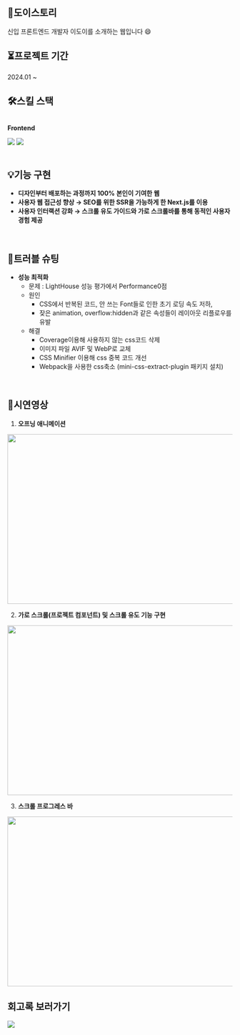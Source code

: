 ## 🌱도이스토리 
신입 프론트엔드 개발자 이도이를 소개하는 웹입니다 :smile:

## ⏳프로젝트 기간 
2024.01 ~ 

## 🛠️스킬 스택 
<div style="display:flex; flex-direction:column; align-items:flex-start;">
    <p><strong>Frontend</strong></p>
    <div>
        <img src="https://img.shields.io/badge/Next.js-000000?style=flat-square&logo=Next.js&logoColor=white">
        <img src="https://img.shields.io/badge/Vercel-000000?style=flat-square&logo=Vercel&logoColor=white"> 
    </div><br/>
</div>

## 💡기능 구현
* **디자인부터 배포하는 과정까지 100% 본인이 기여한 웹**
* **사용자 웹 접근성 향상 → SEO를 위한 SSR을 가능하게 한 Next.js를 이용**
* **사용자 인터랙션 강화 → 스크롤 유도 가이드와 가로 스크롤바를 통해 동적인 사용자 경험 제공**
<br/>

## 📌트러블 슈팅
* **성능 최적화**
  * 문제 : LightHouse 성능 평가에서 Performance0점 
  * 원인
      * CSS에서 반복된 코드, 안 쓰는 Font들로 인한 초기 로딩 속도 저하,
      * 잦은 animation, overflow:hidden과 같은 속성들이 레이아웃 리플로우를 유발
  * 해결
    * Coverage이용해 사용하지 않는 css코드 삭제
    * 이미지 파일 AVIF 및 WebP로 교체
    * CSS Minifier 이용해 css 중복 코드 개선
    * Webpack을 사용한 css축소 (mini-css-extract-plugin 패키지 설치)
<br/>

## 📌시연영상 
 1. **오프닝 애니메이션** 
<p align="left">
  <img src="https://github.com/user-attachments/assets/f48a2d8e-3488-43e2-b581-e21214ee2ba2" width="700" height="380">
</p>

 2. **가로 스크롤(프로젝트 컴포넌트) 및 스크롤 유도 기능 구현**
<p align="left">
  <img src="https://github.com/user-attachments/assets/dfeaba6b-c1b2-40c2-8f0a-1e8fc5203d7f" width="700" height="380">
</p>

 3. **스크롤 프로그레스 바**
<p align="left">
  <img src="https://github.com/user-attachments/assets/4dcc9772-87ef-47ee-9a1f-f6176aebb56b" width="700" height="380">
</p>

## 회고록 보러가기 
 <a href="https://2-doooo-2.tistory.com/135">
          <img src="https://img.shields.io/badge/Tistory-E74C3C?style=flat-square&logo=tistory&logoColor=white"> 
 </a>




